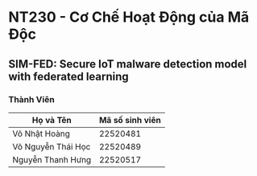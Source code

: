 # NT230 - Cơ Chế Hoạt Động của Mã Độc
## SIM-FED: Secure IoT malware detection model with federated learning

### Thành Viên

| Họ và Tên              | Mã số sinh viên |
|------------------------|-----------------|
| Võ Nhật Hoàng          | 22520481        |
| Võ Nguyễn Thái Học     | 22520489        |
| Nguyễn Thanh Hưng      | 22520517        |
